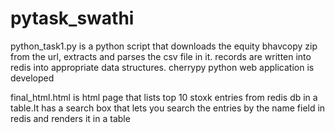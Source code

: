 # pytask_swathi

python_task1.py is a python script that downloads the equity bhavcopy zip from the url, extracts and parses the csv file in it.
records are written into redis into appropriate data structures. cherrypy python web application is developed 

final_html.html is html page that lists top 10 stoxk entries from redis db in a table.It has a search box that lets you search the entries by the name field in redis and renders it in a table
